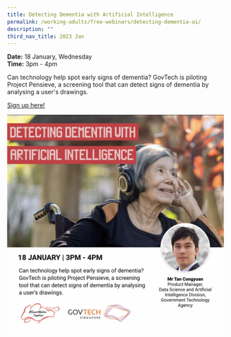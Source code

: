```yaml
---
title: Detecting Dementia with Artificial Intelligence
permalink: /working-adults/free-webinars/detecting-dementia-ai/
description: ""
third_nav_title: 2023 Jan
---
```

**Date:** 18 January, Wednesday
<br> **Time:** 3pm - 4pm

Can technology help spot early signs of dementia? GovTech is piloting Project Pensieve, a screening tool that can detect signs of dementia by analysing a user's drawings. 

[Sign up here!](https://go.gov.sg/seniors-pensieve-jan23)

![free webinar on detecting dementia on artificial intelligence](/images/jan%202023/wa_18%20jan2023.jpeg)
